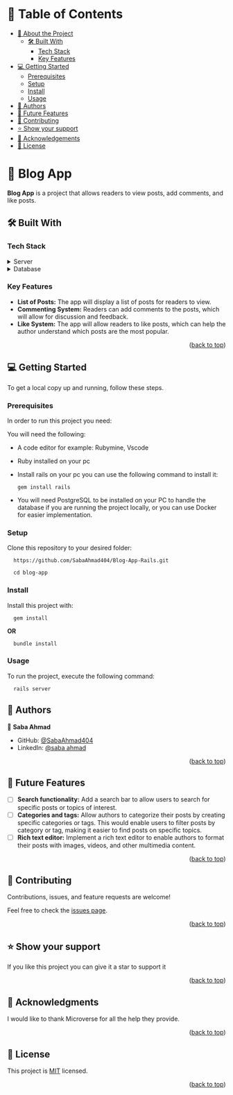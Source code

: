 <a name="readme-top"></a>

<!-- TABLE OF CONTENTS -->

# 📗 Table of Contents

- [📖 About the Project](#about-project)
    - [🛠 Built With](#built-with)
        - [Tech Stack](#tech-stack)
        - [Key Features](#key-features)
- [💻 Getting Started](#getting-started)
    - [Prerequisites](#prerequisites)
    - [Setup](#setup)
    - [Install](#install)
    - [Usage](#usage)
- [👥 Authors](#authors)
- [🔭 Future Features](#future-features)
- [🤝 Contributing](#contributing)
- [⭐️ Show your support](#support)
- [🙏 Acknowledgements](#acknowledgements)
- [📝 License](#license)

<!-- PROJECT DESCRIPTION -->

# 📖 Blog App <a name="about-project"></a>

**Blog App** is a project that allows readers to view posts, add comments, and like posts.

## 🛠 Built With <a name="built-with"></a>

### Tech Stack <a name="tech-stack"></a>

<details>
  <summary>Server</summary>
  <ul>
    <li><a href="https://rubyonrails.org/">Ruby on Rails</a></li>
  </ul>
</details>

<details>
<summary>Database</summary>
  <ul>
    <li><a href="https://www.postgresql.org/">PostgreSQL</a></li>
  </ul>
</details>

<!-- Features -->

### Key Features <a name="key-features"></a>

- **List of Posts:** The app will display a list of posts for readers to view.
- **Commenting System:** Readers can add comments to the posts, which will allow for discussion and feedback.
- **Like System:** The app will allow readers to like posts, which can help the author understand which posts are the most popular.

<p align="right">(<a href="#readme-top">back to top</a>)</p>

<!-- GETTING STARTED -->

## 💻 Getting Started <a name="getting-started"></a>

To get a local copy up and running, follow these steps.

### Prerequisites

In order to run this project you need:

You will need the following:
- A code editor for example: Rubymine, Vscode
- Ruby installed on your pc
- Install rails on your pc you can use the following command to install it:

    ```
    gem install rails
    ```
- You will need PostgreSQL to be installed on your PC to handle the database if you are running the project locally, or you can use Docker for easier implementation.

### Setup

Clone this repository to your desired folder:

```
  https://github.com/SabaAhmad404/Blog-App-Rails.git
```

```
  cd blog-app
```

### Install

Install this project with:

```
  gem install
```

**OR**

```
  bundle install
```

### Usage

To run the project, execute the following command:

```
  rails server
```

<!-- AUTHORS -->

## 👥 Authors <a name="authors"></a>

👤 **Saba Ahmad**

- GitHub: [@SabaAhmad404](https://github.com/SabaAhmad404)
- LinkedIn: [@saba ahmad](https://www.linkedin.com/in/saba-ahmad-97b938244/)

<p align="right">(<a href="#readme-top">back to top</a>)</p>

<!-- FUTURE FEATURES -->

## 🔭 Future Features <a name="future-features"></a>

- [ ] **Search functionality:**  Add a search bar to allow users to search for specific posts or topics of interest.
- [ ] **Categories and tags:** Allow authors to categorize their posts by creating specific categories or tags. This would enable users to filter posts by category or tag, making it easier to find posts on specific topics.
- [ ] **Rich text editor:** Implement a rich text editor to enable authors to format their posts with images, videos, and other multimedia content.

<p align="right">(<a href="#readme-top">back to top</a>)</p>

<!-- CONTRIBUTING -->

## 🤝 Contributing <a name="contributing"></a>

Contributions, issues, and feature requests are welcome!

Feel free to check the [issues page](../../issues/).

<p align="right">(<a href="#readme-top">back to top</a>)</p>

<!-- SUPPORT -->

## ⭐️ Show your support <a name="support"></a>

If you like this project you can give it a star to support it

<p align="right">(<a href="#readme-top">back to top</a>)</p>

<!-- ACKNOWLEDGEMENTS -->

## 🙏 Acknowledgments <a name="acknowledgements"></a>

I would like to thank Microverse for all the help they provide.

<p align="right">(<a href="#readme-top">back to top</a>)</p>

<!-- LICENSE -->

## 📝 License <a name="license"></a>

This project is [MIT](./LICENSE) licensed.

<p align="right">(<a href="#readme-top">back to top</a>)</p>
